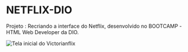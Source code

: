 # NETFLIX-DIO
Projeto : Recriando a interface do Netflix, desenvolvido no BOOTCAMP -HTML Web Developer da DIO.

![Tela inicial do Victorianflix](https://imgur.com/V8ZdEQ8)
